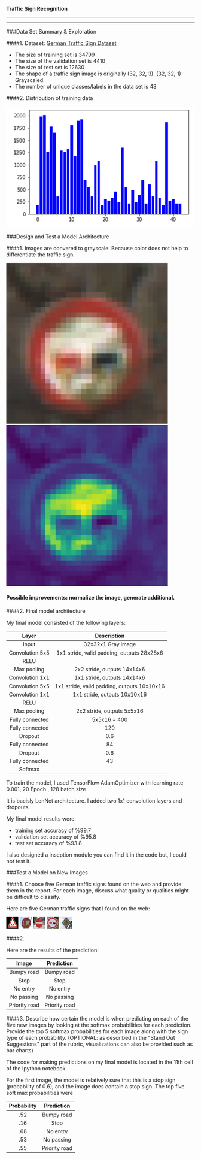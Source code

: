 **Traffic Sign Recognition** 

---

[//]: # (Image References)

[image1]: ./report/train-dist.png "distribution of training images"
[image20]: ./report/color.png "Color"
[image21]: ./report/gray.png "Gray"
[image4]: ./web/0.jpg "Traffic Sign 1"
[image5]: ./web/1.jpg "Traffic Sign 2"
[image6]: ./web/2.jpg "Traffic Sign 3"
[image7]: ./web/3.jpg "Traffic Sign 4"
[image8]: ./web/4.jpg "Traffic Sign 5"

---

###Data Set Summary & Exploration

####1. Dataset: [German Traffic Sign Dataset](http://benchmark.ini.rub.de/?section=gtsrb&subsection=dataset)

* The size of training set is 34799
* The size of the validation set is 4410
* The size of test set is 12630
* The shape of a traffic sign image is originally (32, 32, 3). (32, 32, 1) Grayscaled.
* The number of unique classes/labels in the data set is 43

####2. Distribution of training data

![alt text][image1]

###Design and Test a Model Architecture

####1. Images are convered to grayscale. Because color does not help to differentiate the traffic sign.

![alt text][image20]
![alt text][image21]

#### Possible improvements: normalize the image, generate additional.


####2. Final model architecture

My final model consisted of the following layers:

| Layer         		|     Description	        					| 
|:---------------------:|:---------------------------------------------:| 
| Input         		| 32x32x1 Gray image   							| 
| Convolution 5x5     	| 1x1 stride, valid padding, outputs 28x28x6 	|
| RELU					|												|
| Max pooling	      	| 2x2 stride,  outputs 14x14x6 					|
| Convolution 1x1	    | 1x1 stride,  outputs 14x14x6 					|
| Convolution 5x5     	| 1x1 stride, valid padding, outputs 10x10x16 	|
| Convolution 1x1	    | 1x1 stride,  outputs 10x10x16 				|
| RELU					|												|
| Max pooling	      	| 2x2 stride,  outputs 5x5x16 					|
| Fully connected		| 5x5x16 = 400        							|
| Fully connected		| 120        									|
| Dropout				| 0.6       									|
| Fully connected		| 84        									|
| Dropout				| 0.6       									|
| Fully connected		| 43        									|
| Softmax				|       										|

To train the model, I used TensorFlow AdamOptimizer with learning rate 0.001, 20 Epoch , 128 batch size

It is bacisly LenNet architecture. I added two 1x1 convolution layers and dropouts.

My final model results were:
* training set accuracy of %99.7
* validation set accuracy of %95.8
* test set accuracy of %93.8

I also designed a inseption module you can find it in the code but, I could not test it.

###Test a Model on New Images

####1. Choose five German traffic signs found on the web and provide them in the report. For each image, discuss what quality or qualities might be difficult to classify.

Here are five German traffic signs that I found on the web:

![alt text][image4] ![alt text][image5] ![alt text][image6] 
![alt text][image7] ![alt text][image8]

####2.

Here are the results of the prediction:

| Image			        |     Prediction	        					| 
|:---------------------:|:---------------------------------------------:| 
| Bumpy road     		| Bumpy road  									| 
| Stop     				| Stop											|
| No entry				| No entry										|
| No passing	      	| No passing					 				|
| Priority road			| Priority road     							|


####3. Describe how certain the model is when predicting on each of the five new images by looking at the softmax probabilities for each prediction. Provide the top 5 softmax probabilities for each image along with the sign type of each probability. (OPTIONAL: as described in the "Stand Out Suggestions" part of the rubric, visualizations can also be provided such as bar charts)

The code for making predictions on my final model is located in the 11th cell of the Ipython notebook.

For the first image, the model is relatively sure that this is a stop sign (probability of 0.6), and the image does contain a stop sign. The top five soft max probabilities were

| Probability         	|     Prediction	        					| 
|:---------------------:|:---------------------------------------------:| 
| .52         			| Bumpy road     								| 
| .16     				| Stop 											|
| .68					| No entry										|
| .53	      			| No passing					 				|
| .55				    | Priority road	      							|

